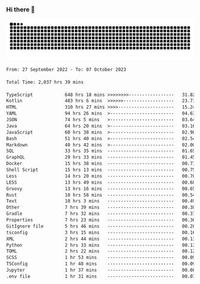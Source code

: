 ### Hi there 👋

<picture>
  <source media="(prefers-color-scheme: dark)" srcset="https://raw.githubusercontent.com/heyline/heyline/output/github-contribution-grid-snake-dark.svg">
  <source media="(prefers-color-scheme: light)" srcset="https://raw.githubusercontent.com/heyline/heyline/output/github-contribution-grid-snake.svg">
  <img alt="github contribution grid snake animation" src="https://raw.githubusercontent.com/heyline/heyline/output/github-contribution-grid-snake.svg">
</picture>

<!--START_SECTION:waka-->

```txt
From: 27 September 2022 - To: 07 October 2023

Total Time: 2,037 hrs 39 mins

TypeScript            648 hrs 18 mins >>>>>>>>-----------------   31.82 %
Kotlin                483 hrs 6 mins  >>>>>>-------------------   23.71 %
HTML                  310 hrs 27 mins >>>>---------------------   15.24 %
YAML                  94 hrs 26 mins  >------------------------   04.63 %
JSON                  74 hrs 5 mins   >------------------------   03.64 %
Java                  64 hrs 20 mins  >------------------------   03.16 %
JavaScript            60 hrs 38 mins  >------------------------   02.98 %
Bash                  51 hrs 40 mins  >------------------------   02.54 %
Markdown              40 hrs 42 mins  >------------------------   02.00 %
SQL                   33 hrs 35 mins  -------------------------   01.65 %
GraphQL               29 hrs 33 mins  -------------------------   01.45 %
Docker                15 hrs 38 mins  -------------------------   00.77 %
Shell Script          15 hrs 13 mins  -------------------------   00.75 %
Less                  14 hrs 20 mins  -------------------------   00.70 %
LESS                  13 hrs 49 mins  -------------------------   00.68 %
Groovy                13 hrs 16 mins  -------------------------   00.65 %
Rust                  10 hrs 58 mins  -------------------------   00.54 %
Text                  10 hrs 3 mins   -------------------------   00.49 %
Other                 7 hrs 39 mins   -------------------------   00.38 %
Gradle                7 hrs 32 mins   -------------------------   00.37 %
Properties            7 hrs 23 mins   -------------------------   00.36 %
GitIgnore file        5 hrs 46 mins   -------------------------   00.28 %
tsconfig              3 hrs 15 mins   -------------------------   00.16 %
XML                   2 hrs 44 mins   -------------------------   00.13 %
Python                2 hrs 33 mins   -------------------------   00.13 %
TOML                  2 hrs 22 mins   -------------------------   00.12 %
SCSS                  1 hr 53 mins    -------------------------   00.09 %
TSConfig              1 hr 48 mins    -------------------------   00.09 %
Jupyter               1 hr 37 mins    -------------------------   00.08 %
.env file             1 hr 31 mins    -------------------------   00.07 %
```

<!--END_SECTION:waka-->

